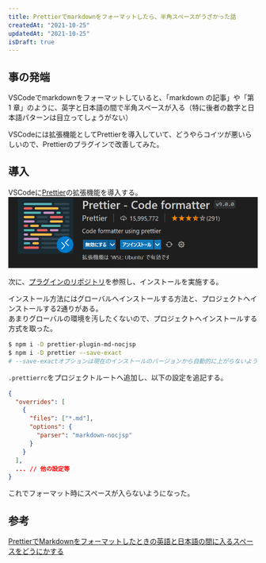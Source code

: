 ```yaml
---
title: Prettierでmarkdownをフォーマットしたら、半角スペースがうざかった話
createdAt: "2021-10-25"
updatedAt: "2021-10-25"
isDraft: true
---
```


## 事の発端

VSCodeでmarkdownをフォーマットしていると、「markdown の記事」や「第 1 章」のように、英字と日本語の間で半角スペースが入る（特に後者の数字と日本語パターンは目立ってしょうがない）

VSCodeには拡張機能としてPrettierを導入していて、どうやらコイツが悪いらしいので、Prettierのプラグインで改善してみた。

## 導入

VSCodeに[Prettier](https://marketplace.visualstudio.com/items?itemName=esbenp.prettier-vscode)の拡張機能を導入する。  
![Prettier拡張機能](prettier-extension.png)

次に、[プラグインのリポジトリ](https://github.com/tats-u/prettier-plugin-md-nocjsp#readme)を参照し、インストールを実施する。

インストール方法にはグローバルへインストールする方法と、プロジェクトへインストールする2通りがある。  
あまりグローバルの環境を汚したくないので、プロジェクトへインストールする方式を取った。

```bash
$ npm i -D prettier-plugin-md-nocjsp
$ npm i -D prettier --save-exact
# --save-exactオプションは現在のインストールのバージョンから自動的に上がらないようにする
```

`.prettierrc`をプロジェクトルートへ追加し、以下の設定を追記する。

```json
{
  "overrides": [
    {
      "files": ["*.md"],
      "options": {
        "parser": "markdown-nocjsp"
      }
    }
  ],
  ... // 他の設定等
}
```

これでフォーマット時にスペースが入らないようになった。

## 参考

[PrettierでMarkdownをフォーマットしたときの英語と日本語の間に入るスペースをどうにかする](https://qiita.com/kumapo0313/items/92d1597da5f3752f6584)
